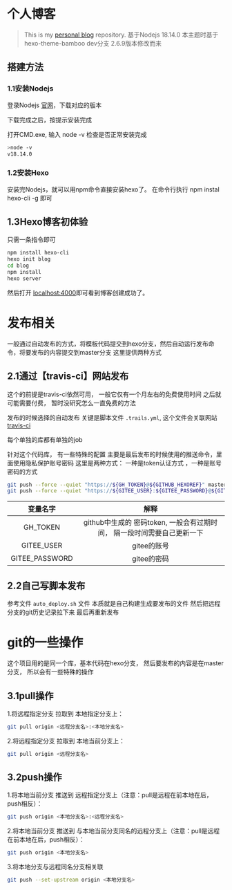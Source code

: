 # 个人博客

> This is my [personal blog](https://JimyFengqi.github.io/) repository.
基于Nodejs 18.14.0
本主题时基于hexo-theme-bamboo dev分支 2.6.9版本修改而来

## 搭建方法

### 1.1安装Nodejs

 登录Nodejs [官网](https://nodejs.org/en/)，下载对应的版本

 下载完成之后，按提示安装完成

 打开CMD.exe, 输入 node -v 检查是否正常安装完成

 ```sh
 >node -v
 v18.14.0
 ```

### 1.2安装Hexo

安装完Nodejs，就可以用npm命令直接安装hexo了。
在命令行执行 npm instal hexo-cli -g 即可

## 1.3Hexo博客初体验

只需一条指令即可

```sh
npm install hexo-cli
hexo init blog
cd blog
npm install
hexo server
```

然后打开 [localhost:4000](http://localhost:4000/)即可看到博客创建成功了。

# 发布相关

一般通过自动发布的方式，将模板代码提交到hexo分支，然后自动运行发布命令，将要发布的内容提交到master分支
这里提供两种方式

## 2.1通过【travis-ci】网站发布

这个的前提是travis-ci依然可用， 一般它仅有一个月左右的免费使用时间
之后就可能需要付费， 暂时没研究怎么一直免费的方法

发布的时候选择的自动发布
关键是脚本文件 `.trails.yml`, 这个文件会关联网站 [travis-ci](https://www.travis-ci.com/)

每个单独的库都有单独的job

针对这个代码库， 有一些特殊的配置
主要是最后发布的时候使用的推送命令，里面使用隐私保护账号密码
这里是两种方式：
一种是token认证方式 ，一种是账号密码的方式

```sh
git push --force --quiet "https://${GH_TOKEN}@${GITHUB_HEXOREF}" master:master
git push --force --quiet "https://${GITEE_USER}:${GITEE_PASSWORD}@${GITEE_HEXOREF}" master:master
```

|    变量名字    |解释|
| :------------: | :---------------------------------------------------------------------: |
|    GH_TOKEN    | github中生成的 密码token, 一般会有过期时间， 隔一段时间需要自己更新一下 |
|   GITEE_USER   |                               gitee的账号                               |
| GITEE_PASSWORD |                               gitee的密码                               |

## 2.2自己写脚本发布

参考文件 `auto_deploy.sh` 文件
本质就是自己构建生成要发布的文件
然后把远程分支的git历史记录拉下来
最后再重新发布

# git的一些操作

这个项目用的是同一个库，基本代码在hexo分支， 然后要发布的内容是在master分支， 所以会有一些特殊的操作

## 3.1pull操作

1.将远程指定分支 拉取到 本地指定分支上：

```sh
git pull origin <远程分支名>:<本地分支名>
```

2.将远程指定分支 拉取到 本地当前分支上：

```sh
git pull origin <远程分支名>
```

## 3.2push操作

1.将本地当前分支 推送到 远程指定分支上（注意：pull是远程在前本地在后，push相反）：

```sh
git push origin <本地分支名>:<远程分支名>
```

2.将本地当前分支 推送到 与本地当前分支同名的远程分支上（注意：pull是远程在前本地在后，push相反）：

```sh
git push origin <本地分支名>
```

3.将本地分支与远程同名分支相关联

```sh
git push --set-upstream origin <本地分支名>
```
